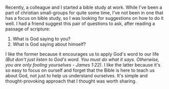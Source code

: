 <!-- 
.. link: 
.. description: 
.. tags: 
.. date: 2014/11/18 16:57:21
.. title: Bible studies - a simple template
.. slug: bible-studies-a-simple-template
-->

Recently, a colleague and I started a bible study at work. While I've been a part of christian small-groups for quite some time, I've not been in one that has a focus on bible study, so I was looking for suggestions on how to do it well. I had a friend suggest this pair of questions to ask, after reading a passage of scripture:

1. What is God saying to you?
2. What is God saying about himself?

I like the former because it encourages us to apply God's word to our life *(But don't just listen to God's word. You must do what it says. Otherwise, you are only fooling yourselves - James 1:22)*. I like the latter because it's so easy to focus on ourself and forget that the Bible is here to teach us about God, not just to help us understand ourselves. It's simple and thought-provoking approach that I thought was worth sharing.

